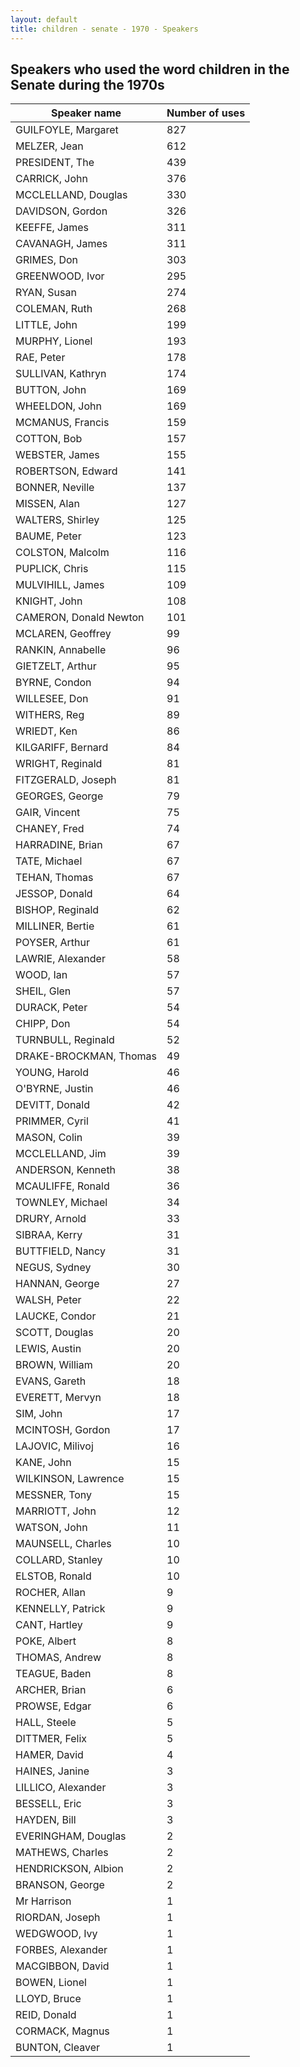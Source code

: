 ```yaml
---
layout: default
title: children - senate - 1970 - Speakers
---
```

## Speakers who used the word **children** in the Senate during the 1970s

| Speaker name | Number of uses |
|--------------|----------------|
|GUILFOYLE, Margaret|827|
|MELZER, Jean|612|
|PRESIDENT, The|439|
|CARRICK, John|376|
|MCCLELLAND, Douglas|330|
|DAVIDSON, Gordon|326|
|KEEFFE, James|311|
|CAVANAGH, James|311|
|GRIMES, Don|303|
|GREENWOOD, Ivor|295|
|RYAN, Susan|274|
|COLEMAN, Ruth|268|
|LITTLE, John|199|
|MURPHY, Lionel|193|
|RAE, Peter|178|
|SULLIVAN, Kathryn|174|
|BUTTON, John|169|
|WHEELDON, John|169|
|MCMANUS, Francis|159|
|COTTON, Bob|157|
|WEBSTER, James|155|
|ROBERTSON, Edward|141|
|BONNER, Neville|137|
|MISSEN, Alan|127|
|WALTERS, Shirley|125|
|BAUME, Peter|123|
|COLSTON, Malcolm|116|
|PUPLICK, Chris|115|
|MULVIHILL, James|109|
|KNIGHT, John|108|
|CAMERON, Donald Newton|101|
|MCLAREN, Geoffrey|99|
|RANKIN, Annabelle|96|
|GIETZELT, Arthur|95|
|BYRNE, Condon|94|
|WILLESEE, Don|91|
|WITHERS, Reg|89|
|WRIEDT, Ken|86|
|KILGARIFF, Bernard|84|
|WRIGHT, Reginald|81|
|FITZGERALD, Joseph|81|
|GEORGES, George|79|
|GAIR, Vincent|75|
|CHANEY, Fred|74|
|HARRADINE, Brian|67|
|TATE, Michael|67|
|TEHAN, Thomas|67|
|JESSOP, Donald|64|
|BISHOP, Reginald|62|
|MILLINER, Bertie|61|
|POYSER, Arthur|61|
|LAWRIE, Alexander|58|
|WOOD, Ian|57|
|SHEIL, Glen|57|
|DURACK, Peter|54|
|CHIPP, Don|54|
|TURNBULL, Reginald|52|
|DRAKE-BROCKMAN, Thomas|49|
|YOUNG, Harold|46|
|O'BYRNE, Justin|46|
|DEVITT, Donald|42|
|PRIMMER, Cyril|41|
|MASON, Colin|39|
|MCCLELLAND, Jim|39|
|ANDERSON, Kenneth|38|
|MCAULIFFE, Ronald|36|
|TOWNLEY, Michael|34|
|DRURY, Arnold|33|
|SIBRAA, Kerry|31|
|BUTTFIELD, Nancy|31|
|NEGUS, Sydney|30|
|HANNAN, George|27|
|WALSH, Peter|22|
|LAUCKE, Condor|21|
|SCOTT, Douglas|20|
|LEWIS, Austin|20|
|BROWN, William|20|
|EVANS, Gareth|18|
|EVERETT, Mervyn|18|
|SIM, John|17|
|MCINTOSH, Gordon|17|
|LAJOVIC, Milivoj|16|
|KANE, John|15|
|WILKINSON, Lawrence|15|
|MESSNER, Tony|15|
|MARRIOTT, John|12|
|WATSON, John|11|
|MAUNSELL, Charles|10|
|COLLARD, Stanley|10|
|ELSTOB, Ronald|10|
|ROCHER, Allan|9|
|KENNELLY, Patrick|9|
|CANT, Hartley|9|
|POKE, Albert|8|
|THOMAS, Andrew|8|
|TEAGUE, Baden|8|
|ARCHER, Brian|6|
|PROWSE, Edgar|6|
|HALL, Steele|5|
|DITTMER, Felix|5|
|HAMER, David|4|
|HAINES, Janine|3|
|LILLICO, Alexander|3|
|BESSELL, Eric|3|
|HAYDEN, Bill|3|
|EVERINGHAM, Douglas|2|
|MATHEWS, Charles|2|
|HENDRICKSON, Albion|2|
|BRANSON, George|2|
|Mr Harrison|1|
|RIORDAN, Joseph|1|
|WEDGWOOD, Ivy|1|
|FORBES, Alexander|1|
|MACGIBBON, David|1|
|BOWEN, Lionel|1|
|LLOYD, Bruce|1|
|REID, Donald|1|
|CORMACK, Magnus|1|
|BUNTON, Cleaver|1|
